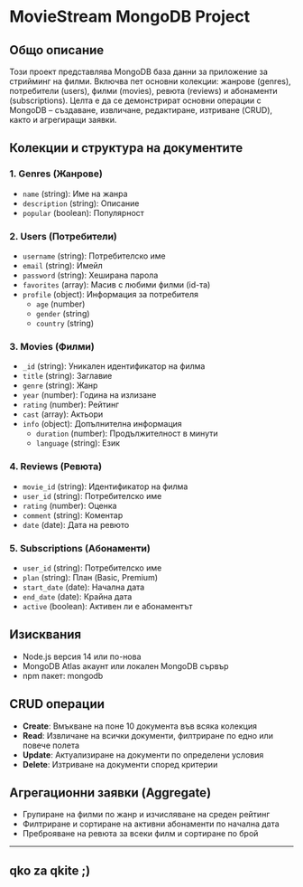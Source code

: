 # MovieStream MongoDB Project

## Общо описание

Този проект представлява MongoDB база данни за приложение за стрийминг на филми. Включва пет основни колекции: жанрове (genres), потребители (users), филми (movies), ревюта (reviews) и абонаменти (subscriptions). Целта е да се демонстрират основни операции с MongoDB – създаване, извличане, редактиране, изтриване (CRUD), както и агрегиращи заявки.

## Колекции и структура на документите

### 1. Genres (Жанрове)
- `name` (string): Име на жанра  
- `description` (string): Описание  
- `popular` (boolean): Популярност

### 2. Users (Потребители)
- `username` (string): Потребителско име  
- `email` (string): Имейл  
- `password` (string): Хеширана парола  
- `favorites` (array): Масив с любими филми (id-та)  
- `profile` (object): Информация за потребителя  
  - `age` (number)  
  - `gender` (string)  
  - `country` (string)

### 3. Movies (Филми)
- `_id` (string): Уникален идентификатор на филма  
- `title` (string): Заглавие  
- `genre` (string): Жанр  
- `year` (number): Година на излизане  
- `rating` (number): Рейтинг  
- `cast` (array): Актьори  
- `info` (object): Допълнителна информация  
  - `duration` (number): Продължителност в минути  
  - `language` (string): Език

### 4. Reviews (Ревюта)
- `movie_id` (string): Идентификатор на филма  
- `user_id` (string): Потребителско име  
- `rating` (number): Оценка  
- `comment` (string): Коментар  
- `date` (date): Дата на ревюто

### 5. Subscriptions (Абонаменти)
- `user_id` (string): Потребителско име  
- `plan` (string): План (Basic, Premium)  
- `start_date` (date): Начална дата  
- `end_date` (date): Крайна дата  
- `active` (boolean): Активен ли е абонаментът

## Изисквания

- Node.js версия 14 или по-нова  
- MongoDB Atlas акаунт или локален MongoDB сървър  
- npm пакет: mongodb

## CRUD операции

- **Create**: Вмъкване на поне 10 документа във всяка колекция  
- **Read**: Извличане на всички документи, филтриране по едно или повече полета  
- **Update**: Актуализиране на документи по определени условия  
- **Delete**: Изтриване на документи според критерии

## Агрегационни заявки (Aggregate)

- Групиране на филми по жанр и изчисляване на среден рейтинг  
- Филтриране и сортиране на активни абонаменти по начална дата  
- Преброяване на ревюта за всеки филм и сортиране по брой

---
## qko za qkite ;)